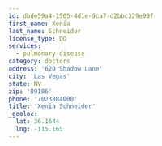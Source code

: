 ```yaml
---
id: dbde59a4-1505-4d1e-9ca7-d2bbc329e99f
first_name: Xenia
last_name: Schneider
license_type: DO
services:
  - pulmonary-disease
category: doctors
address: '620 Shadow Lane'
city: 'Las Vegas'
state: NV
zip: '89106'
phone: '7023884000'
title: 'Xenia Schneider'
_geoloc:
  lat: 36.1644
  lng: -115.165
---
```

